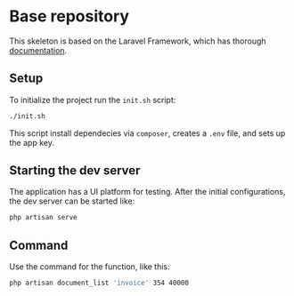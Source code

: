 # Base repository

This skeleton is based on the Laravel Framework, which has thorough [documentation](https://laravel.com).

## Setup

To initialize the project run the `init.sh` script:
```bash
./init.sh
```
This script install dependecies via `composer`, creates a `.env` file, and sets up the app key.

## Starting the dev server
The application has a UI platform for testing.
After the initial configurations, the dev server can be started like:
```bash
php artisan serve
```

## Command
Use the command for the function, like this:
```bash
php artisan document_list 'invoice' 354 40000
```
